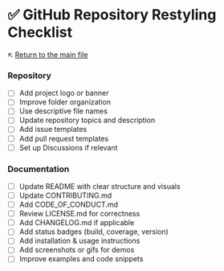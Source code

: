 # ✅ GitHub Repository Restyling Checklist

↖️ [Return to the main file](../README.md)

### Repository
- [ ] Add project logo or banner
- [ ] Improve folder organization
- [ ] Use descriptive file names
- [ ] Update repository topics and description
- [ ] Add issue templates
- [ ] Add pull request templates
- [ ] Set up Discussions if relevant

### Documentation
- [ ] Update README with clear structure and visuals
- [ ] Update CONTRIBUTING.md
- [ ] Add CODE_OF_CONDUCT.md
- [ ] Review LICENSE.md for correctness
- [ ] Add CHANGELOG.md if applicable
- [ ] Add status badges (build, coverage, version)
- [ ] Add installation & usage instructions
- [ ] Add screenshots or gifs for demos
- [ ] Improve examples and code snippets